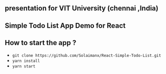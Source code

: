 ## presentation for VIT University (chennai ,India)

## Simple Todo List App Demo for React 

## How to start the app ? 

- `git clone https://github.com/Solaimanx/React-Simple-Todo-List.git`
- `yarn install`
- `yarn start`
